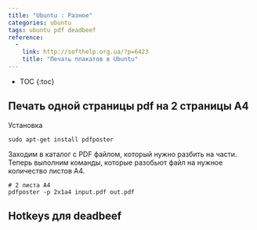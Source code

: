 ```yaml
---
title: "Ubuntu : Разное"
categories: ubuntu
tags: ubuntu pdf deadbeef
reference:
  -
    link: http://softhelp.org.ua/?p=6423
    title: "Печать плакатов в Ubuntu"
---
```


* TOC 
{:toc}

## Печать одной страницы pdf на 2 страницы A4

Установка
```
sudo apt-get install pdfposter
```

Заходим в каталог с PDF файлом, который нужно разбить на части.
Теперь выполним команды, которые разобьют файл на нужное количество листов А4.

<pre><code class="shell"># 2 листа А4
pdfposter -p 2x1a4 input.pdf out.pdf
</code></pre>

## Hotkeys для deadbeef

<img src="/doc/static/img/deadbeef.png" alt="">
